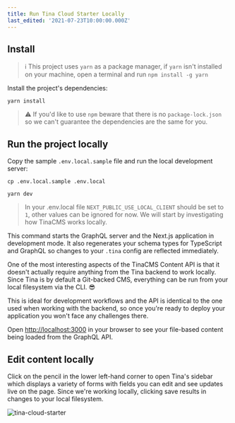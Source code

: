 ```yaml
---
title: Run Tina Cloud Starter Locally
last_edited: '2021-07-23T10:00:00.000Z'
---
```


## Install

> ℹ️ This project uses `yarn` as a package manager, if `yarn` isn't installed on your machine, open a terminal and run `npm install -g yarn`

Install the project's dependencies:

```
yarn install
```

> ⚠️ If you'd like to use `npm` beware that there is no `package-lock.json` so we can't guarantee the dependencies are the same for you.

## Run the project locally

Copy the sample `.env.local.sample` file and run the local development server:

```
cp .env.local.sample .env.local
```

```
yarn dev
```

> In your .env.local file `NEXT_PUBLIC_USE_LOCAL_CLIENT` should be set to `1`, other values can be ignored for now. We will start by investigating how TinaCMS works locally.

This command starts the GraphQL server and the Next.js application in development mode. It also regenerates your schema types for TypeScript and GraphQL so changes to your `.tina` config are reflected immediately.

One of the most interesting aspects of the TinaCMS Content API is that it doesn't actually require anything from the Tina backend to work locally. Since Tina is by default a Git-backed CMS, everything can be run from your local filesystem via the CLI. 😎

This is ideal for development workflows and the API is identical to the one used when working with the backend, so once you're ready to deploy your application you won't face any challenges there.

Open <a href="http://localhost:3000" target="_blank">http://localhost:3000</a> in your browser to see your file-based content being loaded from the GraphQL API.

## Edit content locally

Click on the pencil in the lower left-hand corner to open Tina's sidebar which displays a variety of forms with fields you can edit and see updates live on the page. Since we're working locally, clicking save results in changes to your local filesystem.

![tina-cloud-starter](/img/tina-cloud-starter.jpg)
